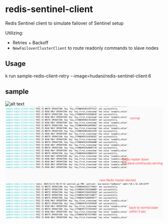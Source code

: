 # redis-sentinel-client

Redis Sentinel client to simulate failover of Sentinel setup

Utilizing:
- Retries + Backoff
- `NewFailoverClusterClient` to route readonly commands to slave nodes


## Usage
k run sample-redis-client-retry --image=hudani/redis-sentinel-client:6

## sample
![alt text](http://url/to/img.png)
![alt text](https://github.com/husnialhamdani/redis-sentinel-client/blob/main/redis-sentinel-failover-test.png?raw=true)